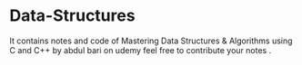 # Data-Structures 
It contains notes and code of Mastering Data Structures & Algorithms using C and C++ by abdul bari on udemy feel free to contribute your notes .
